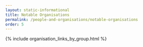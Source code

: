 ```yaml
---
layout: static-informational
title: Notable Organisations
permalink: /people-and-organisations/notable-organisations
order: 5
---
```


{% include organisation_links_by_group.html %}
